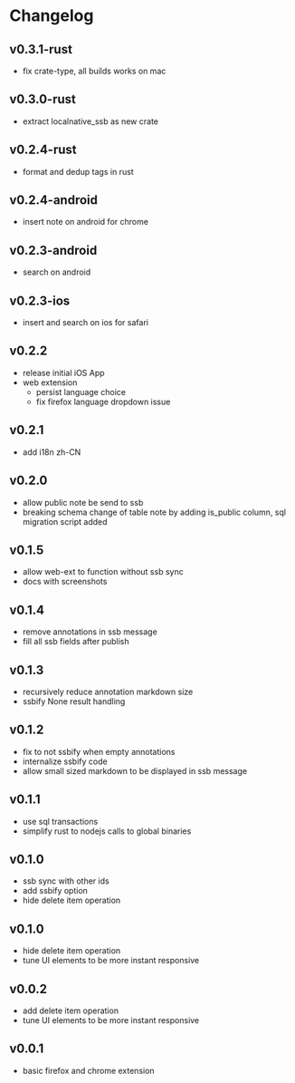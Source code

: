 # Changelog

## v0.3.1-rust
- fix crate-type, all builds works on mac

## v0.3.0-rust
- extract localnative_ssb as new crate

## v0.2.4-rust
- format and dedup tags in rust 

## v0.2.4-android
- insert note on android for chrome

## v0.2.3-android
- search on android

## v0.2.3-ios
- insert and search on ios for safari

## v0.2.2
- release initial iOS App
- web extension
  - persist language choice
  - fix firefox language dropdown issue

## v0.2.1
- add i18n zh-CN

## v0.2.0
- allow public note be send to ssb
- breaking schema change of table note by adding is_public column, sql migration script added

## v0.1.5
- allow web-ext to function without ssb sync
- docs with screenshots

## v0.1.4
- remove annotations in ssb message
- fill all ssb fields after publish

## v0.1.3
- recursively reduce annotation markdown size
- ssbify None result handling 

## v0.1.2
- fix to not ssbify when empty annotations
- internalize ssbify code
- allow small sized markdown to be displayed in ssb message

## v0.1.1
- use sql transactions
- simplify rust to nodejs calls to global binaries

## v0.1.0
- ssb sync with other ids
- add ssbify option
- hide delete item operation

## v0.1.0
- hide delete item operation
- tune UI elements to be more instant responsive

## v0.0.2
- add delete item operation
- tune UI elements to be more instant responsive

## v0.0.1
- basic firefox and chrome extension

